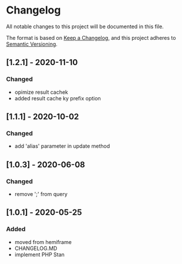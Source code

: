 # Changelog

All notable changes to this project will be documented in this file.

The format is based on [Keep a Changelog](https://keepachangelog.com/en/1.0.0/),
and this project adheres to [Semantic Versioning](https://semver.org/spec/v2.0.0.html).

## [1.2.1] - 2020-11-10

### Changed

-   opimize result cachek
-   added result cache ky prefix option

## [1.1.1] - 2020-10-02

### Changed

-   add 'alias' parameter in update method

## [1.0.3] - 2020-06-08

### Changed

-   remove ';' from query

## [1.0.1] - 2020-05-25

### Added

-   moved from hemiframe
-   CHANGELOG.MD
-   implement PHP Stan

